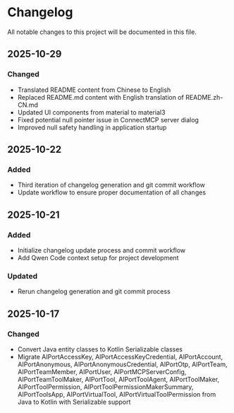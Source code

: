 # Changelog

All notable changes to this project will be documented in this file.

## 2025-10-29
### Changed
- Translated README content from Chinese to English
- Replaced README.md content with English translation of README.zh-CN.md
- Updated UI components from material to material3
- Fixed potential null pointer issue in ConnectMCP server dialog
- Improved null safety handling in application startup

## 2025-10-22
### Added
- Third iteration of changelog generation and git commit workflow
- Update workflow to ensure proper documentation of all changes

## 2025-10-21
### Added
- Initialize changelog update process and commit workflow
- Add Qwen Code context setup for project development

### Updated
- Rerun changelog generation and git commit process

## 2025-10-17
### Changed
- Convert Java entity classes to Kotlin Serializable classes
- Migrate AIPortAccessKey, AIPortAccessKeyCredential, AIPortAccount, AIPortAnonymous, AIPortAnonymousCredential, 
  AIPortOtp, AIPortTeam, AIPortTeamMember, AIPortUser, AIPortMCPServerConfig, AIPortTeamToolMaker, AIPortTool, 
  AIPortToolAgent, AIPortToolMaker, AIPortToolPermission, AIPortToolPermissionMakerSummary, AIPortToolsApp, 
  AIPortVirtualTool, AIPortVirtualToolPermission from Java to Kotlin with Serializable support